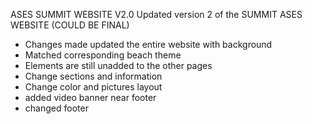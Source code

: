 ASES SUMMIT WEBSITE V2.0
Updated version 2 of the SUMMIT ASES WEBSITE (COULD BE FINAL)

- Changes made updated the entire website with background
- Matched corresponding beach theme
- Elements are still unadded to the other pages
- Change sections and information
- Change color and pictures layout
- added video banner near footer
- changed footer